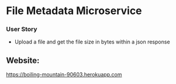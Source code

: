 # File Metadata Microservice

### User Story

  - Upload a file and get the file size in bytes within a json response
  
## Website:

https://boiling-mountain-90603.herokuapp.com